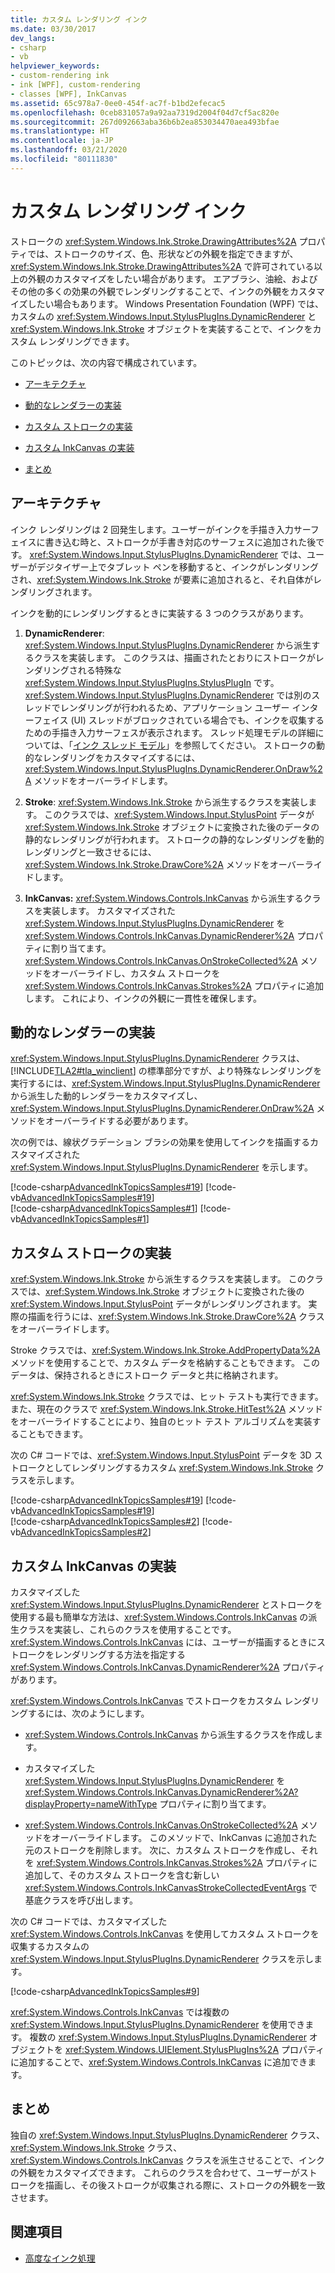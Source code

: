 ```yaml
---
title: カスタム レンダリング インク
ms.date: 03/30/2017
dev_langs:
- csharp
- vb
helpviewer_keywords:
- custom-rendering ink
- ink [WPF], custom-rendering
- classes [WPF], InkCanvas
ms.assetid: 65c978a7-0ee0-454f-ac7f-b1bd2efecac5
ms.openlocfilehash: 0ceb831057a9a92aa7319d2004f04d7cf5ac820e
ms.sourcegitcommit: 267d092663aba36b6b2ea853034470aea493bfae
ms.translationtype: HT
ms.contentlocale: ja-JP
ms.lasthandoff: 03/21/2020
ms.locfileid: "80111830"
---
```

# <a name="custom-rendering-ink"></a>カスタム レンダリング インク
ストロークの <xref:System.Windows.Ink.Stroke.DrawingAttributes%2A> プロパティでは、ストロークのサイズ、色、形状などの外観を指定できますが、<xref:System.Windows.Ink.Stroke.DrawingAttributes%2A> で許可されている以上の外観のカスタマイズをしたい場合があります。 エアブラシ、油絵、およびその他の多くの効果の外観でレンダリングすることで、インクの外観をカスタマイズしたい場合もあります。 Windows Presentation Foundation (WPF) では、カスタムの <xref:System.Windows.Input.StylusPlugIns.DynamicRenderer> と <xref:System.Windows.Ink.Stroke> オブジェクトを実装することで、インクをカスタム レンダリングできます。  
  
 このトピックは、次の内容で構成されています。  
  
- [アーキテクチャ](#Architecture)  
  
- [動的なレンダラーの実装](#ImplementingADynamicRenderer)  
  
- [カスタム ストロークの実装](#ImplementingCustomStrokes)  
  
- [カスタム InkCanvas の実装](#ImplementingACustomInkCanvas)  
  
- [まとめ](#Conclusion)  
  
<a name="Architecture"></a>
## <a name="architecture"></a>アーキテクチャ  
 インク レンダリングは 2 回発生します。ユーザーがインクを手描き入力サーフェイスに書き込む時と、ストロークが手書き対応のサーフェスに追加された後です。 <xref:System.Windows.Input.StylusPlugIns.DynamicRenderer> では、ユーザーがデジタイザー上でタブレット ペンを移動すると、インクがレンダリングされ、<xref:System.Windows.Ink.Stroke> が要素に追加されると、それ自体がレンダリングされます。  
  
 インクを動的にレンダリングするときに実装する 3 つのクラスがあります。  
  
1. **DynamicRenderer**: <xref:System.Windows.Input.StylusPlugIns.DynamicRenderer> から派生するクラスを実装します。 このクラスは、描画されたとおりにストロークがレンダリングされる特殊な <xref:System.Windows.Input.StylusPlugIns.StylusPlugIn> です。 <xref:System.Windows.Input.StylusPlugIns.DynamicRenderer> では別のスレッドでレンダリングが行われるため、アプリケーション ユーザー インターフェイス (UI) スレッドがブロックされている場合でも、インクを収集するための手描き入力サーフェスが表示されます。 スレッド処理モデルの詳細については、「[インク スレッド モデル](the-ink-threading-model.md)」を参照してください。 ストロークの動的なレンダリングをカスタマイズするには、<xref:System.Windows.Input.StylusPlugIns.DynamicRenderer.OnDraw%2A> メソッドをオーバーライドします。  
  
2. **Stroke**: <xref:System.Windows.Ink.Stroke> から派生するクラスを実装します。 このクラスでは、<xref:System.Windows.Input.StylusPoint> データが <xref:System.Windows.Ink.Stroke> オブジェクトに変換された後のデータの静的なレンダリングが行われます。 ストロークの静的なレンダリングを動的レンダリングと一致させるには、<xref:System.Windows.Ink.Stroke.DrawCore%2A> メソッドをオーバーライドします。  
  
3. **InkCanvas:** <xref:System.Windows.Controls.InkCanvas> から派生するクラスを実装します。 カスタマイズされた <xref:System.Windows.Input.StylusPlugIns.DynamicRenderer> を <xref:System.Windows.Controls.InkCanvas.DynamicRenderer%2A> プロパティに割り当てます。 <xref:System.Windows.Controls.InkCanvas.OnStrokeCollected%2A> メソッドをオーバーライドし、カスタム ストロークを <xref:System.Windows.Controls.InkCanvas.Strokes%2A> プロパティに追加します。 これにより、インクの外観に一貫性を確保します。  
  
<a name="ImplementingADynamicRenderer"></a>
## <a name="implementing-a-dynamic-renderer"></a>動的なレンダラーの実装  
 <xref:System.Windows.Input.StylusPlugIns.DynamicRenderer> クラスは、[!INCLUDE[TLA2#tla_winclient](../../../../includes/tla2sharptla-winclient-md.md)] の標準部分ですが、より特殊なレンダリングを実行するには、<xref:System.Windows.Input.StylusPlugIns.DynamicRenderer> から派生した動的レンダラーをカスタマイズし、<xref:System.Windows.Input.StylusPlugIns.DynamicRenderer.OnDraw%2A> メソッドをオーバーライドする必要があります。  
  
 次の例では、線状グラデーション ブラシの効果を使用してインクを描画するカスタマイズされた <xref:System.Windows.Input.StylusPlugIns.DynamicRenderer> を示します。  
  
 [!code-csharp[AdvancedInkTopicsSamples#19](~/samples/snippets/csharp/VS_Snippets_Wpf/AdvancedInkTopicsSamples/CSharp/DynamicRenderer.cs#19)]
 [!code-vb[AdvancedInkTopicsSamples#19](~/samples/snippets/visualbasic/VS_Snippets_Wpf/AdvancedInkTopicsSamples/VisualBasic/DynamicRenderer.vb#19)]  
[!code-csharp[AdvancedInkTopicsSamples#1](~/samples/snippets/csharp/VS_Snippets_Wpf/AdvancedInkTopicsSamples/CSharp/DynamicRenderer.cs#1)]
[!code-vb[AdvancedInkTopicsSamples#1](~/samples/snippets/visualbasic/VS_Snippets_Wpf/AdvancedInkTopicsSamples/VisualBasic/DynamicRenderer.vb#1)]  
  
<a name="ImplementingCustomStrokes"></a>
## <a name="implementing-custom-strokes"></a>カスタム ストロークの実装  
 <xref:System.Windows.Ink.Stroke> から派生するクラスを実装します。 このクラスでは、<xref:System.Windows.Ink.Stroke> オブジェクトに変換された後の <xref:System.Windows.Input.StylusPoint> データがレンダリングされます。 実際の描画を行うには、<xref:System.Windows.Ink.Stroke.DrawCore%2A> クラスをオーバーライドします。  
  
 Stroke クラスでは、<xref:System.Windows.Ink.Stroke.AddPropertyData%2A> メソッドを使用することで、カスタム データを格納することもできます。 このデータは、保持されるときにストローク データと共に格納されます。  
  
 <xref:System.Windows.Ink.Stroke> クラスでは、ヒット テストも実行できます。 また、現在のクラスで <xref:System.Windows.Ink.Stroke.HitTest%2A> メソッドをオーバーライドすることにより、独自のヒット テスト アルゴリズムを実装することもできます。  
  
 次の C# コードでは、<xref:System.Windows.Input.StylusPoint> データを 3D ストロークとしてレンダリングするカスタム <xref:System.Windows.Ink.Stroke> クラスを示します。  
  
 [!code-csharp[AdvancedInkTopicsSamples#19](~/samples/snippets/csharp/VS_Snippets_Wpf/AdvancedInkTopicsSamples/CSharp/DynamicRenderer.cs#19)]
 [!code-vb[AdvancedInkTopicsSamples#19](~/samples/snippets/visualbasic/VS_Snippets_Wpf/AdvancedInkTopicsSamples/VisualBasic/DynamicRenderer.vb#19)]  
[!code-csharp[AdvancedInkTopicsSamples#2](~/samples/snippets/csharp/VS_Snippets_Wpf/AdvancedInkTopicsSamples/CSharp/DynamicRenderer.cs#2)]
[!code-vb[AdvancedInkTopicsSamples#2](~/samples/snippets/visualbasic/VS_Snippets_Wpf/AdvancedInkTopicsSamples/VisualBasic/DynamicRenderer.vb#2)]  
  
<a name="ImplementingACustomInkCanvas"></a>
## <a name="implementing-a-custom-inkcanvas"></a>カスタム InkCanvas の実装  
 カスタマイズした<xref:System.Windows.Input.StylusPlugIns.DynamicRenderer> とストロークを使用する最も簡単な方法は、<xref:System.Windows.Controls.InkCanvas> の派生クラスを実装し、これらのクラスを使用することです。 <xref:System.Windows.Controls.InkCanvas> には、ユーザーが描画するときにストロークをレンダリングする方法を指定する <xref:System.Windows.Controls.InkCanvas.DynamicRenderer%2A> プロパティがあります。  
  
 <xref:System.Windows.Controls.InkCanvas> でストロークをカスタム レンダリングするには、次のようにします。  
  
- <xref:System.Windows.Controls.InkCanvas> から派生するクラスを作成します。  
  
- カスタマイズした <xref:System.Windows.Input.StylusPlugIns.DynamicRenderer> を <xref:System.Windows.Controls.InkCanvas.DynamicRenderer%2A?displayProperty=nameWithType> プロパティに割り当てます。  
  
- <xref:System.Windows.Controls.InkCanvas.OnStrokeCollected%2A> メソッドをオーバーライドします。 このメソッドで、InkCanvas に追加された元のストロークを削除します。 次に、カスタム ストロークを作成し、それを <xref:System.Windows.Controls.InkCanvas.Strokes%2A> プロパティに追加して、そのカスタム ストロークを含む新しい <xref:System.Windows.Controls.InkCanvasStrokeCollectedEventArgs> で基底クラスを呼び出します。  
  
 次の C# コードでは、カスタマイズした <xref:System.Windows.Controls.InkCanvas> を使用してカスタム ストロークを収集するカスタムの <xref:System.Windows.Input.StylusPlugIns.DynamicRenderer> クラスを示します。  
  
 [!code-csharp[AdvancedInkTopicsSamples#9](~/samples/snippets/csharp/VS_Snippets_Wpf/AdvancedInkTopicsSamples/CSharp/Window1.xaml.cs#9)]  
  
 <xref:System.Windows.Controls.InkCanvas> では複数の <xref:System.Windows.Input.StylusPlugIns.DynamicRenderer> を使用できます。 複数の <xref:System.Windows.Input.StylusPlugIns.DynamicRenderer> オブジェクトを <xref:System.Windows.UIElement.StylusPlugIns%2A> プロパティに追加することで、<xref:System.Windows.Controls.InkCanvas> に追加できます。  
  
<a name="Conclusion"></a>
## <a name="conclusion"></a>まとめ  
 独自の <xref:System.Windows.Input.StylusPlugIns.DynamicRenderer> クラス、<xref:System.Windows.Ink.Stroke> クラス、<xref:System.Windows.Controls.InkCanvas> クラスを派生させることで、インクの外観をカスタマイズできます。 これらのクラスを合わせて、ユーザーがストロークを描画し、その後ストロークが収集される際に、ストロークの外観を一致させます。  
  
## <a name="see-also"></a>関連項目

- [高度なインク処理](advanced-ink-handling.md)
